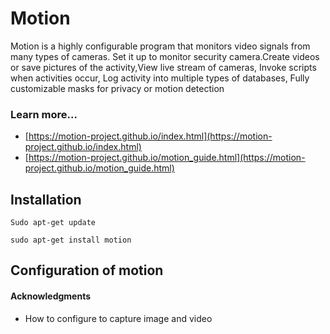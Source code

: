 # Motion

Motion is a highly configurable program that monitors video signals from 
many types of cameras.
Set it up to monitor security camera.Create videos or save pictures of 
the activity,View live stream of cameras,
Invoke scripts when activities occur,
Log activity into multiple types of databases,
Fully customizable masks for privacy or motion detection

### Learn more...

* [https://motion-project.github.io/index.html](https://motion-project.github.io/index.html)
* [https://motion-project.github.io/motion_guide.html](https://motion-project.github.io/motion_guide.html)


## Installation
`
 Sudo apt-get update
`

`sudo apt-get install motion
`
## Configuration of motion
 
#### Acknowledgments

* How to configure to capture image and video

